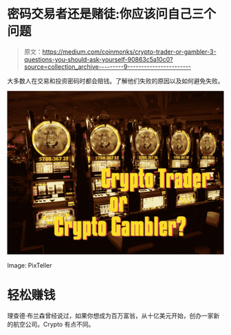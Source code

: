 # 密码交易者还是赌徒:你应该问自己三个问题

> 原文：<https://medium.com/coinmonks/crypto-trader-or-gambler-3-questions-you-should-ask-yourself-90863c5a10c0?source=collection_archive---------9----------------------->

大多数人在交易和投资密码时都会赔钱。了解他们失败的原因以及如何避免失败。

![](img/17045e1338987e15a10e8a861c8ee69e.png)

Image: PixTeller

# 轻松赚钱

理查德·布兰森曾经说过，如果你想成为百万富翁，从十亿美元开始，创办一家新的航空公司。Crypto 有点不同。